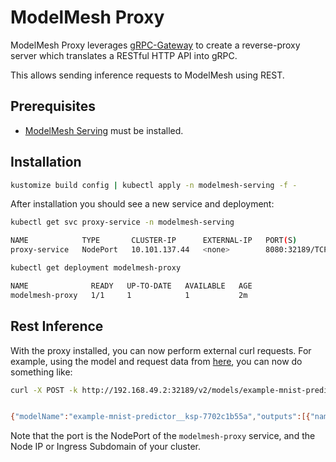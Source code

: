 # ModelMesh Proxy

ModelMesh Proxy leverages [gRPC-Gateway](https://github.com/grpc-ecosystem/grpc-gateway) to create a reverse-proxy server which translates a RESTful HTTP API into gRPC.

This allows sending inference requests to ModelMesh using REST.


## Prerequisites

- [ModelMesh Serving](https://github.com/kserve/modelmesh-serving) must be installed.

## Installation

```bash
kustomize build config | kubectl apply -n modelmesh-serving -f -
```

After installation you should see a new service and deployment:

```bash
kubectl get svc proxy-service -n modelmesh-serving

NAME            TYPE       CLUSTER-IP      EXTERNAL-IP   PORT(S)          AGE
proxy-service   NodePort   10.101.137.44   <none>        8080:32189/TCP   2m

```

```bash
kubectl get deployment modelmesh-proxy

NAME              READY   UP-TO-DATE   AVAILABLE   AGE
modelmesh-proxy   1/1     1            1           2m
```

## Rest Inference

With the proxy installed, you can now perform external curl requests. For example, using the model and request data
from [here](https://github.com/kserve/modelmesh-serving/tree/main/docs#3-perform-a-grpc-inference-request), you can
now do something like:

```bash
curl -X POST -k http://192.168.49.2:32189/v2/models/example-mnist-predictor/infer -d '{ "inputs": [{ "name": "predict", "shape": [1, 64], "datatype": "FP32", "contents": { "fp32_contents": [0.0, 0.0, 1.0, 11.0, 14.0, 15.0, 3.0, 0.0, 0.0, 1.0, 13.0, 16.0, 12.0, 16.0, 8.0, 0.0, 0.0, 8.0, 16.0, 4.0, 6.0, 16.0, 5.0, 0.0, 0.0, 5.0, 15.0, 11.0, 13.0, 14.0, 0.0, 0.0, 0.0, 0.0, 2.0, 12.0, 16.0, 13.0, 0.0, 0.0, 0.0, 0.0, 0.0, 13.0, 16.0, 16.0, 6.0, 0.0, 0.0, 0.0, 0.0, 16.0, 16.0, 16.0, 7.0, 0.0, 0.0, 0.0, 0.0, 11.0, 13.0, 12.0, 1.0, 0.0] }}]}'


{"modelName":"example-mnist-predictor__ksp-7702c1b55a","outputs":[{"name":"predict","datatype":"FP32","shape":["1"],"contents":{"fp32Contents":[8]}}]}
```

Note that the port is the NodePort of the `modelmesh-proxy` service, and the Node IP or Ingress Subdomain of your cluster.
